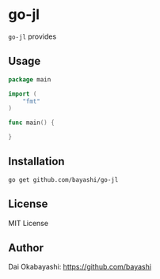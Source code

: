 # go-jl

`go-jl` provides 

## Usage

```go
package main

import (
    "fmt"
)

func main() {

}
```

## Installation

    go get github.com/bayashi/go-jl

## License

MIT License

## Author

Dai Okabayashi: https://github.com/bayashi
